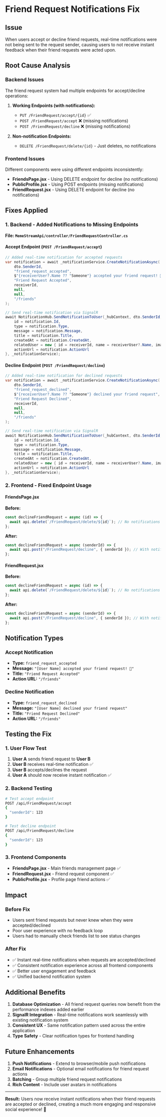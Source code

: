 # Friend Request Notifications Fix

## Issue
When users accept or decline friend requests, real-time notifications were not being sent to the request sender, causing users to not receive instant feedback when their friend requests were acted upon.

## Root Cause Analysis

### Backend Issues
The friend request system had multiple endpoints for accept/decline operations:

1. **Working Endpoints (with notifications):**
   - `PUT /FriendRequest/accept/{id}` ✅
   - `POST /FriendRequest/accept` ❌ (missing notifications)
   - `POST /FriendRequest/decline` ❌ (missing notifications)

2. **Non-notification Endpoints:**
   - `DELETE /FriendRequest/delete/{id}` - Just deletes, no notifications

### Frontend Issues
Different components were using different endpoints inconsistently:

- **FriendsPage.jsx** - Using DELETE endpoint for decline (no notifications)
- **PublicProfile.jsx** - Using POST endpoints (missing notifications) 
- **FriendRequest.jsx** - Using DELETE endpoint for decline (no notifications)

## Fixes Applied

### 1. Backend - Added Notifications to Missing Endpoints

**File: `MemeStreamApi/controller/FriendRequestController.cs`**

#### Accept Endpoint (`POST /FriendRequest/accept`)
```csharp
// Added real-time notification for accepted requests
var notification = await _notificationService.CreateNotificationAsync(
    dto.SenderId,
    "friend_request_accepted",
    $"{receiverUser?.Name ?? "Someone"} accepted your friend request! 🎉",
    "Friend Request Accepted",
    receiverId,
    null,
    null,
    "/friends"
);

// Send real-time notification via SignalR
await NotificationHub.SendNotificationToUser(_hubContext, dto.SenderId, new {
    id = notification.Id,
    type = notification.Type,
    message = notification.Message,
    title = notification.Title,
    createdAt = notification.CreatedAt,
    relatedUser = new { id = receiverId, name = receiverUser?.Name, image = receiverUser?.Image },
    actionUrl = notification.ActionUrl
}, _notificationService);
```

#### Decline Endpoint (`POST /FriendRequest/decline`)
```csharp
// Added real-time notification for declined requests
var notification = await _notificationService.CreateNotificationAsync(
    dto.SenderId,
    "friend_request_declined",
    $"{receiverUser?.Name ?? "Someone"} declined your friend request",
    "Friend Request Declined",
    receiverId,
    null,
    null,
    "/friends"
);

// Send real-time notification via SignalR
await NotificationHub.SendNotificationToUser(_hubContext, dto.SenderId, new {
    id = notification.Id,
    type = notification.Type,
    message = notification.Message,
    title = notification.Title,
    createdAt = notification.CreatedAt,
    relatedUser = new { id = receiverId, name = receiverUser?.Name, image = receiverUser?.Image },
    actionUrl = notification.ActionUrl
}, _notificationService);
```

### 2. Frontend - Fixed Endpoint Usage

#### FriendsPage.jsx
**Before:**
```javascript
const declineFriendRequest = async (id) => {
  await api.delete(`/FriendRequest/delete/${id}`); // No notifications
};
```

**After:**
```javascript
const declineFriendRequest = async (senderId) => {
  await api.post("/FriendRequest/decline", { senderId }); // With notifications
};
```

#### FriendRequest.jsx
**Before:**
```javascript
const declineFriendRequest = async (id) => {
  await api.delete(`/FriendRequest/delete/${id}`); // No notifications
};
```

**After:**
```javascript
const declineFriendRequest = async (senderId) => {
  await api.post("/FriendRequest/decline", { senderId }); // With notifications
};
```

## Notification Types

### Accept Notification
- **Type:** `friend_request_accepted`
- **Message:** `"[User Name] accepted your friend request! 🎉"`
- **Title:** `"Friend Request Accepted"`
- **Action URL:** `"/friends"`

### Decline Notification  
- **Type:** `friend_request_declined`
- **Message:** `"[User Name] declined your friend request"`
- **Title:** `"Friend Request Declined"`
- **Action URL:** `"/friends"`

## Testing the Fix

### 1. User Flow Test
1. **User A** sends friend request to **User B**
2. **User B** receives real-time notification ✅
3. **User B** accepts/declines the request
4. **User A** should now receive instant notification ✅

### 2. Backend Testing
```bash
# Test accept endpoint
POST /api/FriendRequest/accept
{
  "senderId": 123
}

# Test decline endpoint  
POST /api/FriendRequest/decline
{
  "senderId": 123
}
```

### 3. Frontend Components
- **FriendsPage.jsx** - Main friends management page ✅
- **FriendRequest.jsx** - Friend request component ✅ 
- **PublicProfile.jsx** - Profile page friend actions ✅

## Impact

### Before Fix
- Users sent friend requests but never knew when they were accepted/declined
- Poor user experience with no feedback loop
- Users had to manually check friends list to see status changes

### After Fix
- ✅ Instant real-time notifications when requests are accepted/declined
- ✅ Consistent notification experience across all frontend components
- ✅ Better user engagement and feedback
- ✅ Unified backend notification system

## Additional Benefits

1. **Database Optimization** - All friend request queries now benefit from the performance indexes added earlier
2. **SignalR Integration** - Real-time notifications work seamlessly with existing notification system
3. **Consistent UX** - Same notification pattern used across the entire application
4. **Type Safety** - Clear notification types for frontend handling

## Future Enhancements

1. **Push Notifications** - Extend to browser/mobile push notifications
2. **Email Notifications** - Optional email notifications for friend request actions
3. **Batching** - Group multiple friend request notifications
4. **Rich Content** - Include user avatars in notifications

---

**Result:** Users now receive instant notifications when their friend requests are accepted or declined, creating a much more engaging and responsive social experience! 🚀